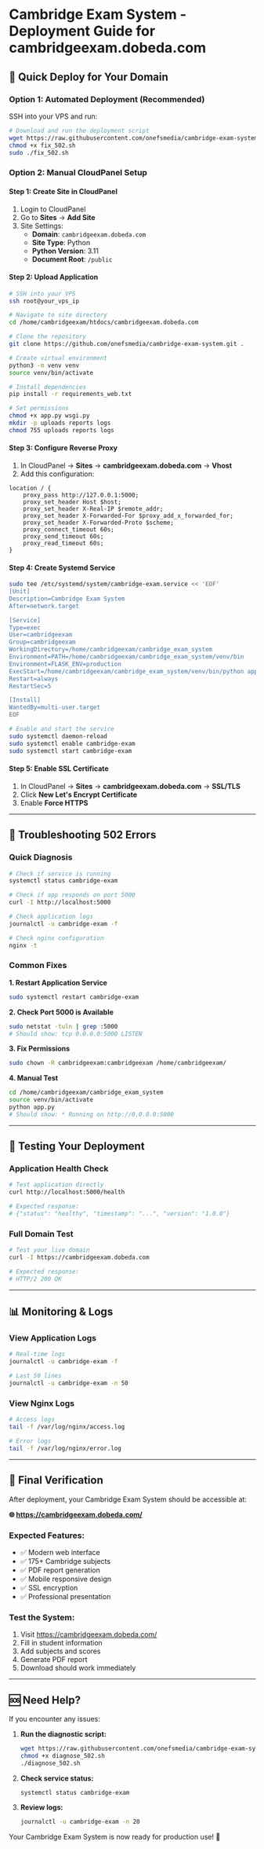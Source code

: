 # Cambridge Exam System - Deployment Guide for cambridgeexam.dobeda.com

## 🚀 **Quick Deploy for Your Domain**

### **Option 1: Automated Deployment (Recommended)**

SSH into your VPS and run:

```bash
# Download and run the deployment script
wget https://raw.githubusercontent.com/onefsmedia/cambridge-exam-system/main/fix_502.sh
chmod +x fix_502.sh
sudo ./fix_502.sh
```

### **Option 2: Manual CloudPanel Setup**

#### **Step 1: Create Site in CloudPanel**
1. Login to CloudPanel
2. Go to **Sites** → **Add Site**
3. Site Settings:
   - **Domain**: `cambridgeexam.dobeda.com`
   - **Site Type**: Python
   - **Python Version**: 3.11
   - **Document Root**: `/public`

#### **Step 2: Upload Application**
```bash
# SSH into your VPS
ssh root@your_vps_ip

# Navigate to site directory
cd /home/cambridgeexam/htdocs/cambridgeexam.dobeda.com

# Clone the repository
git clone https://github.com/onefsmedia/cambridge-exam-system.git .

# Create virtual environment
python3 -m venv venv
source venv/bin/activate

# Install dependencies
pip install -r requirements_web.txt

# Set permissions
chmod +x app.py wsgi.py
mkdir -p uploads reports logs
chmod 755 uploads reports logs
```

#### **Step 3: Configure Reverse Proxy**
1. In CloudPanel → **Sites** → **cambridgeexam.dobeda.com** → **Vhost**
2. Add this configuration:

```nginx
location / {
    proxy_pass http://127.0.0.1:5000;
    proxy_set_header Host $host;
    proxy_set_header X-Real-IP $remote_addr;
    proxy_set_header X-Forwarded-For $proxy_add_x_forwarded_for;
    proxy_set_header X-Forwarded-Proto $scheme;
    proxy_connect_timeout 60s;
    proxy_send_timeout 60s;
    proxy_read_timeout 60s;
}
```

#### **Step 4: Create Systemd Service**
```bash
sudo tee /etc/systemd/system/cambridge-exam.service << 'EOF'
[Unit]
Description=Cambridge Exam System
After=network.target

[Service]
Type=exec
User=cambridgeexam
Group=cambridgeexam
WorkingDirectory=/home/cambridgeexam/cambridge_exam_system
Environment=PATH=/home/cambridgeexam/cambridge_exam_system/venv/bin
Environment=FLASK_ENV=production
ExecStart=/home/cambridgeexam/cambridge_exam_system/venv/bin/python app.py
Restart=always
RestartSec=5

[Install]
WantedBy=multi-user.target
EOF

# Enable and start the service
sudo systemctl daemon-reload
sudo systemctl enable cambridge-exam
sudo systemctl start cambridge-exam
```

#### **Step 5: Enable SSL Certificate**
1. In CloudPanel → **Sites** → **cambridgeexam.dobeda.com** → **SSL/TLS**
2. Click **New Let's Encrypt Certificate**
3. Enable **Force HTTPS**

---

## 🔧 **Troubleshooting 502 Errors**

### **Quick Diagnosis**
```bash
# Check if service is running
systemctl status cambridge-exam

# Check if app responds on port 5000
curl -I http://localhost:5000

# Check application logs
journalctl -u cambridge-exam -f

# Check nginx configuration
nginx -t
```

### **Common Fixes**

**1. Restart Application Service**
```bash
sudo systemctl restart cambridge-exam
```

**2. Check Port 5000 is Available**
```bash
sudo netstat -tuln | grep :5000
# Should show: tcp 0.0.0.0:5000 LISTEN
```

**3. Fix Permissions**
```bash
sudo chown -R cambridgeexam:cambridgeexam /home/cambridgeexam/
```

**4. Manual Test**
```bash
cd /home/cambridgeexam/cambridge_exam_system
source venv/bin/activate
python app.py
# Should show: * Running on http://0.0.0.0:5000
```

---

## 🧪 **Testing Your Deployment**

### **Application Health Check**
```bash
# Test application directly
curl http://localhost:5000/health

# Expected response:
# {"status": "healthy", "timestamp": "...", "version": "1.0.0"}
```

### **Full Domain Test**
```bash
# Test your live domain
curl -I https://cambridgeexam.dobeda.com

# Expected response:
# HTTP/2 200 OK
```

---

## 📊 **Monitoring & Logs**

### **View Application Logs**
```bash
# Real-time logs
journalctl -u cambridge-exam -f

# Last 50 lines
journalctl -u cambridge-exam -n 50
```

### **View Nginx Logs**
```bash
# Access logs
tail -f /var/log/nginx/access.log

# Error logs
tail -f /var/log/nginx/error.log
```

---

## 🎯 **Final Verification**

After deployment, your Cambridge Exam System should be accessible at:

**🌐 https://cambridgeexam.dobeda.com/**

### **Expected Features:**
- ✅ Modern web interface
- ✅ 175+ Cambridge subjects
- ✅ PDF report generation
- ✅ Mobile responsive design
- ✅ SSL encryption
- ✅ Professional presentation

### **Test the System:**
1. Visit https://cambridgeexam.dobeda.com/
2. Fill in student information
3. Add subjects and scores
4. Generate PDF report
5. Download should work immediately

---

## 🆘 **Need Help?**

If you encounter any issues:

1. **Run the diagnostic script:**
   ```bash
   wget https://raw.githubusercontent.com/onefsmedia/cambridge-exam-system/main/diagnose_502.sh
   chmod +x diagnose_502.sh
   ./diagnose_502.sh
   ```

2. **Check service status:**
   ```bash
   systemctl status cambridge-exam
   ```

3. **Review logs:**
   ```bash
   journalctl -u cambridge-exam -n 20
   ```

Your Cambridge Exam System is now ready for production use! 🎉